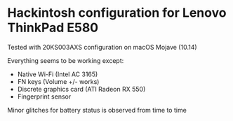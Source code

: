# Hackintosh configuration for Lenovo ThinkPad E580

Tested with 20KS003AXS configuration on macOS Mojave (10.14)

Everything seems to be working except:
* Native Wi-Fi (Intel AC 3165)
* FN keys (Volume +/- works)
* Discrete graphics card (ATI Radeon RX 550)
* Fingerprint sensor
    
Minor glitches for battery status is observed from time to time
